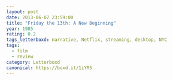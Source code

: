 ```yaml
---
layout: post 
date: 2013-06-07 23:59:00
title: "Friday the 13th: A New Beginning"
year: 1985
rating: 0.2
tags_letterboxd: narrative, Netflix, streaming, desktop, NYC
tags:
  - film
  - review
category: Letterboxd
canonical: https://boxd.it/1iYR5
---
```

